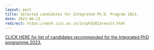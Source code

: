 ```yaml
---
layout: post
title: Selected candidates for Integrated Ph.D. Program 2023.
date: 2023-06-13
redirect: https://math.iisc.ac.in/intphd2023result.html
---
```


[CLICK HERE for list of candidates recommended for the Integrated PhD programme 2023.](https://math.iisc.ac.in/intphd2023result.html)
